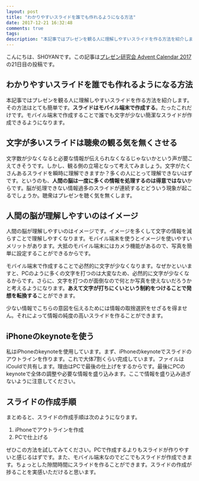 ```yaml
---
layout: post
title: "わかりやすいスライドを誰でも作れるようになる方法"
date: 2017-12-21 16:32:48
comments: true
tags: 
description: "本記事ではプレゼンを観る人に理解しやすいスライドを作る方法を紹介します。その方法はとても簡単です。スライドはモバイル端末で作成する。たったこれだけです。モバイル端末で作成することで誰でも文字が少ない簡潔なスライドが作成できるようになります。"
---
```

こんにちは、SHOYANです。この記事は[プレゼン研究会 Advent Calendar 2017](https://qiita.com/advent-calendar/2017/infrapre)の21日目の投稿です。

## わかりやすいスライドを誰でも作れるようになる方法

本記事ではプレゼンを観る人に理解しやすいスライドを作る方法を紹介します。その方法はとても簡単です。**スライドはモバイル端末で作成する**。たったこれだけです。モバイル端末で作成することで誰でも文字が少ない簡潔なスライドが作成できるようになります。

## 文字が多いスライドは聴衆の観る気を無くさせる

文字数が少なくなると必要な情報が伝えられなくなるじゃないかという声が聞こえてきそうです。しかし、観る側の立場となって考えてみましょう。文字がたくさんあるスライドを瞬時に理解できますか？多くの人にとって理解できないはずです。というのも、**人間の脳は一度に多くの情報を処理するのは得意ではない**からです。脳が処理できない情報過多のスライドが連続するとどういう現象が起こるでしょうか。聴衆はプレゼンを聴く気を無くします。

## 人間の脳が理解しやすいのはイメージ

人間の脳が理解しやすいのはイメージです。イメージを多くして文字の情報を減らすことで理解しやすくなります。モバイル端末を使うとイメージを使いやすいメリットがあります。大抵のモバイル端末にはカメラ機能があるので、写真を簡単に設定することができるからです。

モバイル端末で作成することで必然的に文字が少なくなります。なぜかといいますと、PCのように多くの文字を打つのは大変なため、必然的に文字が少なくなるからです。さらに、文字を打つのが面倒なので何とか写真を使えないだろうかと考えるようになります。**あえて文字が打ちにくいという制約をつけることで発想を転換する**ことができます。

少ない情報でこちらの意図を伝えるためには情報の取捨選択をせざるを得ません。それによって情報の純度の高いスライドを作ることができます。

## iPhoneのkeynoteを使う

私はiPhoneのkeynoteを使用しています。まず、iPhoneのkeynoteでスライドのアウトラインを作ります。これで大体7割くらい完成しています。ファイルはiCouldで共有します。理由はPCで最後の仕上げをするからです。最後にPCのkeynoteで全体の調整や必要な情報を盛り込みます。ここで情報を盛り込み過ぎないように注意してください。

## スライドの作成手順

まとめると、スライドの作成手順は次のようになります。

1. iPhoneでアウトラインを作成
2. PCで仕上げる

ぜひこの方法を試してみてください。PCで作成するよりもスライドが作りやすいと感じるはずです。また、モバイル端末なのでどこでもスライドが作成できます。ちょっとした隙間時間にスライドを作ることができます。スライドの作成が捗ることを実感いただけると思います。
